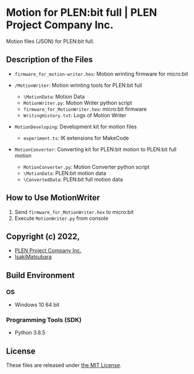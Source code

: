 Motion for PLEN:bit full | PLEN Project Company Inc.
===============================================================================

Motion files (JSON) for PLEN:bit full.

## Description of the Files

- `firmware_for_motion-writer.hex`: Motion wrinting firmware for micro:bit

- `/MotionWriter`: Motion wrinting tools for PLEN:bit full
    - `\MotionData`: Motion Data
    - `MotionWriter.py`: Motion Writer python script
    - `firmware_for_MotionWriter.hex`: micro:bit firmware
    - `WritingHistory.txt`: Logs of Motion Writer

- `MotionDeveloping`: Development kit for motion files
    - `experiment.ts`: IK extensions for MakeCode

- `MotionConverter`: Converting kit for PLEN:bit motion to PLEN:bit full motion 
    - `MotionConverter.py`: Motion Converter python script
    - `\MotionData`: PLEN:bit motion data
    - `\ConvertedData`: PLEN:bit full motion data

## How to Use MotionWriter

1. Send `firmware_for_MotionWriter.hex` to micro:bit
2. Execute `MotionWriter.py` from console

## Copyright (c) 2022,
- [PLEN Project Company Inc.](https://plen.jp)
- [IsakiMatsubara](https://github.com/IsakiMatsubara)

## Build Environment
### OS
- Windows 10 64 bit

### Programming Tools (SDK)
- Python 3.8.5

## License
These files are released under [the MIT License](https://opensource.org/licenses/mit-license.php).
